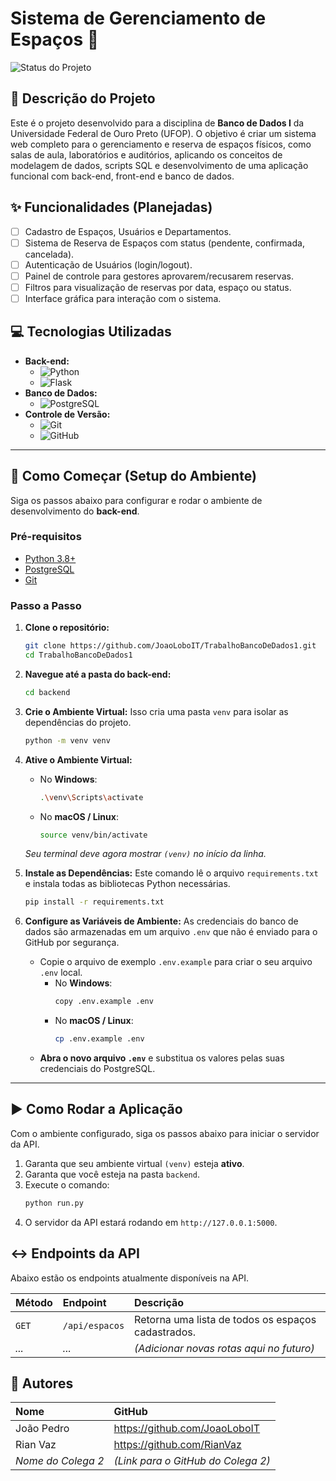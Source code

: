 # Sistema de Gerenciamento de Espaços 🏫

![Status do Projeto](https://img.shields.io/badge/status-em%20desenvolvimento-yellow)

## 📝 Descrição do Projeto

Este é o projeto desenvolvido para a disciplina de **Banco de Dados I** da Universidade Federal de Ouro Preto (UFOP). O objetivo é criar um sistema web completo para o gerenciamento e reserva de espaços físicos, como salas de aula, laboratórios e auditórios, aplicando os conceitos de modelagem de dados, scripts SQL e desenvolvimento de uma aplicação funcional com back-end, front-end e banco de dados.

## ✨ Funcionalidades (Planejadas)

- [ ] Cadastro de Espaços, Usuários e Departamentos.
- [ ] Sistema de Reserva de Espaços com status (pendente, confirmada, cancelada).
- [ ] Autenticação de Usuários (login/logout).
- [ ] Painel de controle para gestores aprovarem/recusarem reservas.
- [ ] Filtros para visualização de reservas por data, espaço ou status.
- [ ] Interface gráfica para interação com o sistema.

## 💻 Tecnologias Utilizadas

- **Back-end:**
  - ![Python](https://img.shields.io/badge/Python-3776AB?style=for-the-badge&logo=python&logoColor=white)
  - ![Flask](https://img.shields.io/badge/Flask-000000?style=for-the-badge&logo=flask&logoColor=white)
- **Banco de Dados:**
  - ![PostgreSQL](https://img.shields.io/badge/PostgreSQL-4169E1?style=for-the-badge&logo=postgresql&logoColor=white)
- **Controle de Versão:**
  - ![Git](https://img.shields.io/badge/Git-F05032?style=for-the-badge&logo=git&logoColor=white)
  - ![GitHub](https://img.shields.io/badge/GitHub-181717?style=for-the-badge&logo=github&logoColor=white)

---

## 🚀 Como Começar (Setup do Ambiente)

Siga os passos abaixo para configurar e rodar o ambiente de desenvolvimento do **back-end**.

### Pré-requisitos

- [Python 3.8+](https://www.python.org/downloads/)
- [PostgreSQL](https://www.postgresql.org/download/)
- [Git](https://git-scm.com/downloads)

### Passo a Passo

1.  **Clone o repositório:**
    ```bash
    git clone https://github.com/JoaoLoboIT/TrabalhoBancoDeDados1.git
    cd TrabalhoBancoDeDados1
    ```

2.  **Navegue até a pasta do back-end:**
    ```bash
    cd backend
    ```

3.  **Crie o Ambiente Virtual:**
    Isso cria uma pasta `venv` para isolar as dependências do projeto.
    ```bash
    python -m venv venv
    ```

4.  **Ative o Ambiente Virtual:**
    - No **Windows**:
      ```bash
      .\venv\Scripts\activate
      ```
    - No **macOS / Linux**:
      ```bash
      source venv/bin/activate
      ```
    *Seu terminal deve agora mostrar `(venv)` no início da linha.*

5.  **Instale as Dependências:**
    Este comando lê o arquivo `requirements.txt` e instala todas as bibliotecas Python necessárias.
    ```bash
    pip install -r requirements.txt
    ```

6.  **Configure as Variáveis de Ambiente:**
    As credenciais do banco de dados são armazenadas em um arquivo `.env` que não é enviado para o GitHub por segurança.
    - Copie o arquivo de exemplo `.env.example` para criar o seu arquivo `.env` local.
      - No **Windows**:
        ```bash
        copy .env.example .env
        ```
      - No **macOS / Linux**:
        ```bash
        cp .env.example .env
        ```
    - **Abra o novo arquivo `.env`** e substitua os valores pelas suas credenciais do PostgreSQL.

---

## ▶️ Como Rodar a Aplicação

Com o ambiente configurado, siga os passos abaixo para iniciar o servidor da API.

1.  Garanta que seu ambiente virtual `(venv)` esteja **ativo**.
2.  Garanta que você esteja na pasta `backend`.
3.  Execute o comando:
    ```bash
    python run.py
    ```
4.  O servidor da API estará rodando em `http://127.0.0.1:5000`.

## ↔️ Endpoints da API

Abaixo estão os endpoints atualmente disponíveis na API.

| Método | Endpoint         | Descrição                                         |
| :----- | :--------------- | :------------------------------------------------ |
| `GET`  | `/api/espacos`   | Retorna uma lista de todos os espaços cadastrados. |
| *...* | *...* | *(Adicionar novas rotas aqui no futuro)* |


## 👥 Autores

| Nome                  | GitHub                                    |
| :-------------------- | :---------------------------------------- |
| João Pedro           | https://github.com/JoaoLoboIT                  |
| Rian Vaz | https://github.com/RianVaz |
| *Nome do Colega 2* | *(Link para o GitHub do Colega 2)* |